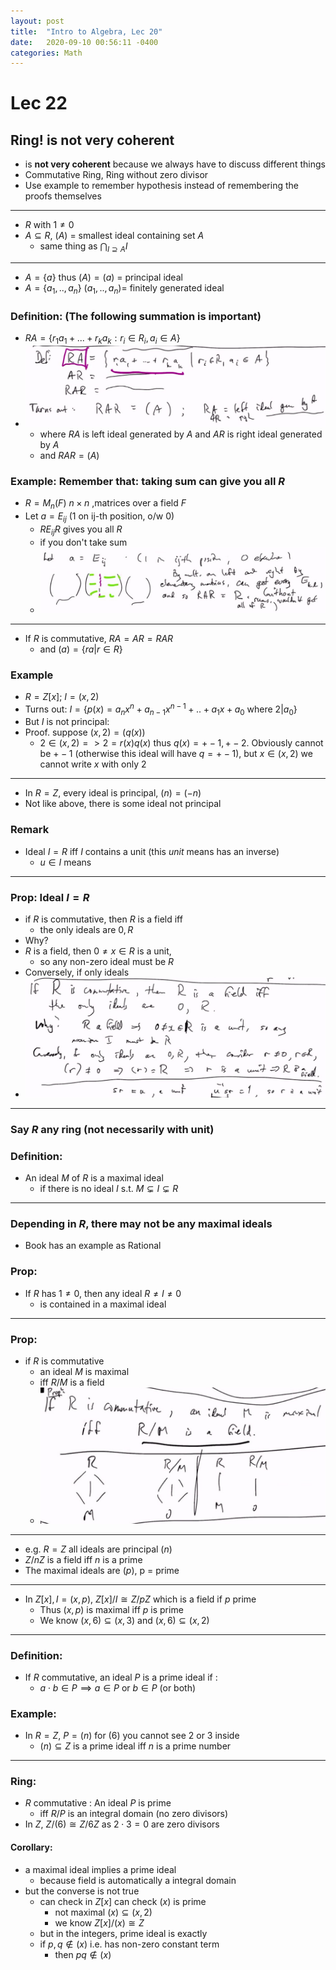 ```yaml
---
layout: post
title:  "Intro to Algebra, Lec 20"
date:   2020-09-10 00:56:11 -0400
categories: Math
---
```

# Lec 22
## Ring! is **not very coherent**
* is **not very coherent** because we always have to discuss different things
* Commutative Ring, Ring without zero divisor
* Use example to remember hypothesis instead of remembering the proofs themselves

*** 
* $R$ with $1 \neq 0$
* $A \subseteq R$, $(A)$ = smallest ideal containing set $A$
  * same thing as $\bigcap_{I \supseteq A} I$

***
* $A = \{a\}$ thus $(A) = (a)$ = principal ideal
* $A = \{a_1,..,a_n\}$ $(a_1,..,a_n)=$ finitely generated ideal

### Definition: (The following summation is important)
* $RA = \{r_1a_1 + ... + r_ka_k : r_i \in R_i, a_i \in A \}$
* ![](../assets/img/2021-01-11-15-58-46.png)
  * where $RA$ is left ideal generated by $A$ and $AR$ is right ideal generated by $A$
  * and $RAR=(A)$
### Example: Remember that: taking sum can give you all $R$
  * $R = M_n(F)$ $n\times n$ ,matrices over a field $F$
  * Let $a = E_{ij}$ (1 on ij-th position, o/w 0)
    * $RE_{ij}R$ gives you all $R$
    * if you don't take sum
    * ![](../assets/img/2021-01-11-16-04-42.png)

***
* If $R$ is commutative, $RA = AR = RAR$
  * and $(a) = \{ra | r \in R\}$
### Example
* $R = Z[x]$; $I = (x, 2)$
* Turns out: $I = \{p(x) = a_nx^n + a_{n-1}x^{n-1} + .. + a_1 x + a_0$ where $2 | a_0 \}$ 
* But $I$ is not principal:
* Proof. suppose $(x,2) = (q(x))$
  * $2 \in (x,2) => 2 = r(x)q(x)$ thus $q(x) = +-1, +-2$. Obviously cannot be $+-1$ (otherwise this ideal will have $q = +- 1$), but $x \in (x,2)$ we cannot write $x$ with only 2
***
* In $R = Z$, every ideal is principal, $(n) = (-n)$
* Not like above, there is some ideal not principal
### Remark
* Ideal $I = R$ iff $I$ contains a unit (this *unit* means has an inverse)
  * $u \in I$ means

***
### Prop: Ideal $I = R$
* if $R$ is commutative, then $R$ is a field iff
  * the only ideals are $0, R$
* Why? 
* $R$ is a field, then $0 \neq x \in R$ is a unit,
  * so any non-zero ideal must be $R$
* Conversely, if only ideals
* ![](../assets/img/2021-01-11-16-37-08.png)

***
### Say $R$ any ring (not necessarily with unit)
### Definition: 
* An ideal $M$ of $R$ is a maximal ideal
  * if there is no ideal $I$ s.t. $M \subsetneq I \subsetneq R$
***
### Depending in $R$, there may not be any maximal ideals
* Book has an example as Rational
### Prop:
* If $R$ has $1 \neq 0$, then any ideal $R \neq I \neq 0$
  * is contained in a maximal ideal
***
### Prop:
* if $R$ is commutative
  * an ideal $M$ is maximal
  * iff $R/M$ is a field
  * ![](../assets/img/2021-01-11-16-49-38.png)
***
* e.g. $R = Z$ all ideals are principal $(n)$
* $Z / nZ$ is a field iff $n$ is a prime
* The maximal ideals are $(p)$, p = prime

***
* In $Z[x], I = (x,p)$, $Z[x] / I \cong Z/pZ$ which is a field if $p$ prime
  * Thus $(x,p)$ is maximal iff $p$ is prime
  * We know $(x,6) \subseteq (x,3)$ and $(x,6) \subseteq (x,2)$

***
### Definition:
* If $R$ commutative, an ideal $P$ is a prime ideal if :
  * $a \cdot b \in P \implies a \in P$ or $b \in P$ (or both)
### Example:
* In $R = Z$, $P = (n)$ for $(6)$ you cannot see 2 or 3 inside
  * $(n) \subseteq Z$ is a prime ideal iff $n$ is a prime number
***
### Ring:
* $R$ commutative : An ideal $P$ is prime
  * iff $R/P$ is an integral domain (no zero divisors)
* In $Z$, $Z/ (6) \cong Z/6Z$ as $2 \cdot 3 = 0$ are zero divisors

#### Corollary:
* a maximal ideal implies a prime ideal
  * because field is automatically a integral domain
* but the converse is not true
  * can check in $Z[x]$ can check $(x)$ is prime
    * not maximal $(x) \subseteq (x,2)$
    * we know $Z[x]/(x) \cong Z$
  * but in the integers, prime ideal is exactly 
  * if $p,q \not \in (x)$ i.e. has non-zero constant term
    * then $pq \not \in (x)$